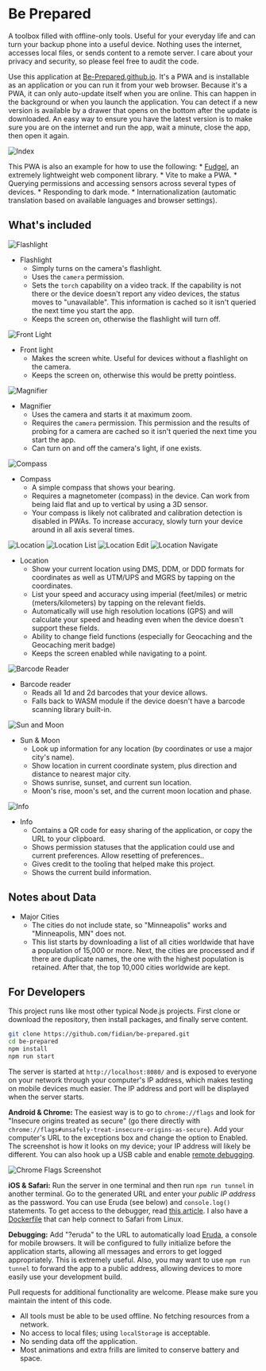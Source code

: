 # Be Prepared

A toolbox filled with offline-only tools. Useful for your everyday life and can turn your backup phone into a useful device. Nothing uses the internet, accesses local files, or sends content to a remote server. I care about your privacy and security, so please feel free to audit the code.

Use this application at [Be-Prepared.github.io](https://be-prepared.github.io). It's a PWA and is installable as an application or you can run it from your web browser. Because it's a PWA, it can only auto-update itself when you are online. This can happen in the background or when you launch the application. You can detect if a new version is available by a drawer that opens on the bottom after the update is downloaded. An easy way to ensure you have the latest version is to make sure you are on the internet and run the app, wait a minute, close the app, then open it again.

![Index](screenshots/index.png)

This PWA is also an example for how to use the following:
    * [Fudgel](https://github.com/fidian/fudgel), an extremely lightweight web component library.
    * Vite to make a PWA.
    * Querying permissions and accessing sensors across several types of devices.
    * Responding to dark mode.
    * Internationalization (automatic translation based on available languages and browser settings).

## What's included

![Flashlight](screenshots/flashlight.gif)

* Flashlight
    * Simply turns on the camera's flashlight.
    * Uses the `camera` permission.
    * Sets the `torch` capability on a video track. If the capability is not there or the device doesn't report any video devices, the status moves to "unavailable". This information is cached so it isn't queried the next time you start the app.
    * Keeps the screen on, otherwise the flashlight will turn off.

![Front Light](screenshots/front-light.png)

* Front light
    * Makes the screen white. Useful for devices without a flashlight on the camera.
    * Keeps the screen on, otherwise this would be pretty pointless.

![Magnifier](screenshots/magnifier.gif)

* Magnifier
    * Uses the camera and starts it at maximum zoom.
    * Requires the `camera` permission. This permission and the results of probing for a camera are cached so it isn't queried the next time you start the app.
    * Can turn on and off the camera's light, if one exists.

![Compass](screenshots/compass.gif)

* Compass
    * A simple compass that shows your bearing.
    * Requires a magnetometer (compass) in the device. Can work from being laid flat and up to vertical by using a 3D sensor.
    * Your compass is likely not calibrated and calibration detection is disabled in PWAs. To increase accuracy, slowly turn your device around in all axis several times.

![Location](screenshots/location.gif) ![Location List](screenshots/location-list.png) ![Location Edit](screenshots/location-edit.png) ![Location Navigate](screenshots/location-navigate.png)

* Location
    * Show your current location using DMS, DDM, or DDD formats for coordinates as well as UTM/UPS and MGRS by tapping on the coordinates.
    * List your speed and accuracy using imperial (feet/miles) or metric (meters/kilometers) by tapping on the relevant fields.
    * Automatically will use high resolution locations (GPS) and will calculate your speed and heading even when the device doesn't support these fields.
    * Ability to change field functions (especially for Geocaching and the Geocaching merit badge)
    * Keeps the screen enabled while navigating to a point.

![Barcode Reader](screenshots/barcode-reader.png)

* Barcode reader
    * Reads all 1d and 2d barcodes that your device allows.
    * Falls back to WASM module if the device doesn't have a barcode scanning library built-in.

![Sun and Moon](screenshots/sun-moon.png)

* Sun & Moon
    * Look up information for any location (by coordinates or use a major city's name).
    * Show location in current coordinate system, plus direction and distance to nearest major city.
    * Shows sunrise, sunset, and current sun location.
    * Moon's rise, moon's set, and the current moon location and phase.

![Info](screenshots/info.png)

* Info
    * Contains a QR code for easy sharing of the application, or copy the URL to your clipboard.
    * Shows permission statuses that the application could use and current preferences. Allow resetting of preferences..
    * Gives credit to the tooling that helped make this project.
    * Shows the current build information.

## Notes about Data

* Major Cities
    * The cities do not include state, so "Minneapolis" works and "Minneapolis, MN" does not.
    * This list starts by downloading a list of all cities worldwide that have a population of 15,000 or more. Next, the cities are processed and if there are duplicate names, the one with the highest population is retained. After that, the top 10,000 cities worldwide are kept.

## For Developers

This project runs like most other typical Node.js projects. First clone or download the repository, then install packages, and finally serve content.

```bash
git clone https://github.com/fidian/be-prepared.git
cd be-prepared
npm install
npm run start
```

The server is started at `http://localhost:8080/` and is exposed to everyone on your network through your computer's IP address, which makes testing on mobile devices much easier. The IP address and port will be displayed when the server starts.

**Android & Chrome:** The easiest way is to go to `chrome://flags` and look for "Insecure origins treated as secure" (go there directly with `chrome://flags#unsafely-treat-insecure-origins-as-secure`). Add your computer's URL to the exceptions box and change the option to Enabled. The screenshot is how it looks on my device; your IP address will likely be different. You can also hook up a USB cable and enable [remote debugging](https://developer.chrome.com/docs/devtools/remote-debugging).

![Chrome Flags Screenshot](chrome-flags.jpg)

**iOS & Safari:** Run the server in one terminal and then run `npm run tunnel` in another terminal. Go to the generated URL and enter your *public IP address* as the password. You can use Eruda (see below) and `console.log()` statements. To get access to the debugger, read [this article](https://www.closingtags.com/remote-debugging-web-apps-on-ios-from-linux/). I also have a [Dockerfile](ios-webkit-debugger/) that can help connect to Safari from Linux.

**Debugging:** Add "?eruda" to the URL to automatically load [Eruda](https://github.com/liriliri/eruda), a console for mobile browsers. It will be configured to fully initialize before the application starts, allowing all messages and errors to get logged appropriately. This is extremely useful. Also, you may want to use `npm run tunnel` to forward the app to a public address, allowing devices to more easily use your development build.

Pull requests for additional functionality are welcome. Please make sure you maintain the intent of this code.

* All tools must be able to be used offline. No fetching resources from a network.
* No access to local files; using `localStorage` is acceptable.
* No sending data off the application.
* Most animations and extra frills are limited to conserve battery and space.
